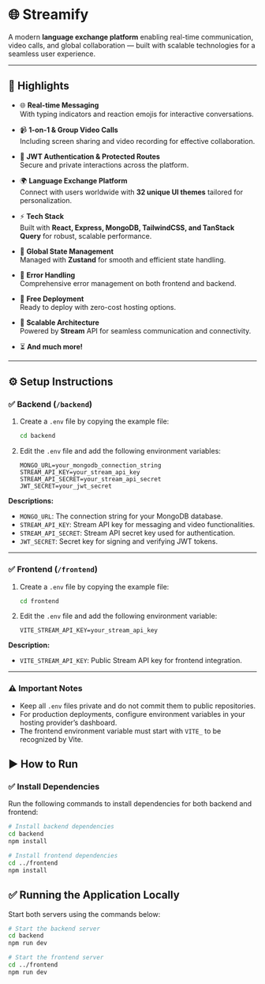 # 🌐 Streamify

A modern **language exchange platform** enabling real-time communication, video calls, and global collaboration — built with scalable technologies for a seamless user experience.

---

## 🚀 **Highlights**

- 🌐 **Real-time Messaging**  
  With typing indicators and reaction emojis for interactive conversations.

- 📹 **1-on-1 & Group Video Calls**  
  Including screen sharing and video recording for effective collaboration.

- 🔐 **JWT Authentication & Protected Routes**  
  Secure and private interactions across the platform.

- 🌍 **Language Exchange Platform**  
  Connect with users worldwide with **32 unique UI themes** tailored for personalization.

- ⚡ **Tech Stack**  
  Built with **React, Express, MongoDB, TailwindCSS, and TanStack Query** for robust, scalable performance.

- 🧠 **Global State Management**  
  Managed with **Zustand** for smooth and efficient state handling.

- 🚨 **Error Handling**  
  Comprehensive error management on both frontend and backend.

- 🚀 **Free Deployment**  
  Ready to deploy with zero-cost hosting options.

- 🎯 **Scalable Architecture**  
  Powered by **Stream** API for seamless communication and connectivity.

- ⏳ **And much more!**

---

## ⚙ **Setup Instructions**

### ✅ Backend (`/backend`)

1. Create a `.env` file by copying the example file:

    ```bash
    cd backend
    ```

2. Edit the `.env` file and add the following environment variables:

    ```env
    MONGO_URL=your_mongodb_connection_string
    STREAM_API_KEY=your_stream_api_key
    STREAM_API_SECRET=your_stream_api_secret
    JWT_SECRET=your_jwt_secret
    ```

**Descriptions:**

- `MONGO_URL`: The connection string for your MongoDB database.
- `STREAM_API_KEY`: Stream API key for messaging and video functionalities.
- `STREAM_API_SECRET`: Stream API secret key used for authentication.
- `JWT_SECRET`: Secret key for signing and verifying JWT tokens.

---

### ✅ Frontend (`/frontend`)

1. Create a `.env` file by copying the example file:

    ```bash
    cd frontend
    ```

2. Edit the `.env` file and add the following environment variable:

    ```env
    VITE_STREAM_API_KEY=your_stream_api_key
    ```

**Description:**

- `VITE_STREAM_API_KEY`: Public Stream API key for frontend integration.

---

### ⚠ Important Notes

- Keep all `.env` files private and do not commit them to public repositories.
- For production deployments, configure environment variables in your hosting provider’s dashboard.
- The frontend environment variable must start with `VITE_` to be recognized by Vite.

## ▶ How to Run

### ✅ Install Dependencies

Run the following commands to install dependencies for both backend and frontend:

```bash
# Install backend dependencies
cd backend
npm install

# Install frontend dependencies
cd ../frontend
npm install
```

## ✅ Running the Application Locally

Start both servers using the commands below:

```bash
# Start the backend server
cd backend
npm run dev

# Start the frontend server
cd ../frontend
npm run dev
```
